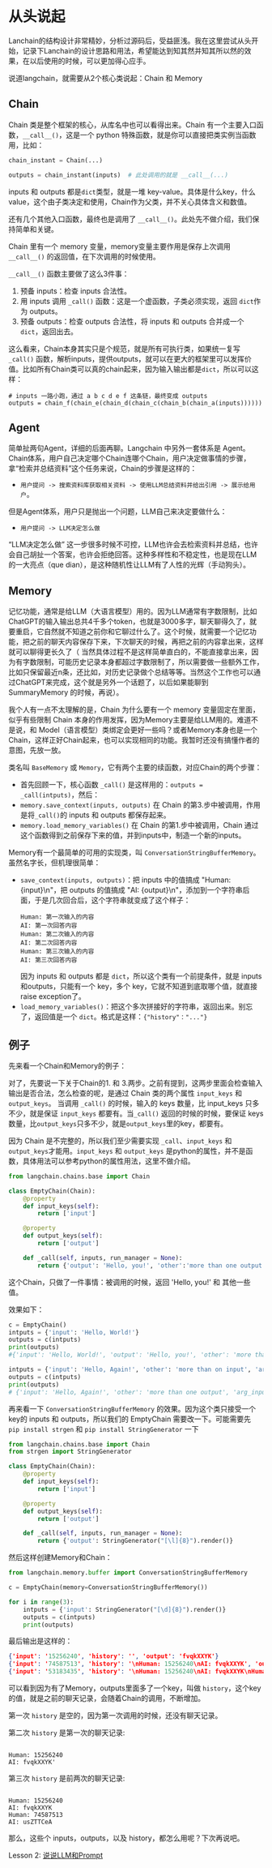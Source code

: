 # 从头说起

Lanchain的结构设计非常精妙，分析过源码后，受益匪浅。我在这里尝试从头开始，记录下Lanchain的设计思路和用法，希望能达到知其然并知其所以然的效果，在以后使用的时候，可以更加得心应手。

说道langchain，就需要从2个核心类说起：Chain 和 Memory

## Chain
Chain 类是整个框架的核心，从库名中也可以看得出来。Chain 有一个主要入口函数，`__call__()`，这是一个 python 特殊函数，就是你可以直接把类实例当函数用，比如：

```python
chain_instant = Chain(...)

outputs = chain_instant(inputs)  # 此处调用的就是 __call__(...)
```
inputs 和 outputs 都是`dict`类型，就是一堆 key-value。具体是什么key，什么value，这个由子类决定和使用，Chain作为父类，并不关心具体含义和数值。

还有几个其他入口函数，最终也是调用了 `__call__()`。此处先不做介绍，我们保持简单和关键。

Chain 里有一个 memory 变量，memory变量主要作用是保存上次调用 `__call__()` 的返回值，在下次调用的时候使用。

`__call__()` 函数主要做了这么3件事：
1. 预备 inputs：检查 inputs 合法性。
2. 用 inputs 调用 `_call()` 函数：这是一个虚函数，子类必须实现，返回 `dict`作为 outputs。
3. 预备 outputs：检查 outputs 合法性，将 inputs 和 outputs 合并成一个 `dict`，返回出去。

这么看来，Chain本身其实只是个规范，就是所有可执行类，如果统一复写 `_call()` 函数，解析inputs，提供outputs，就可以在更大的框架里可以发挥价值。比如所有Chain类可以真的chain起来，因为输入输出都是`dict`，所以可以这样：
```ptyhon
# inputs 一路小跑，通过 a b c d e f 这条链，最终变成 outputs
outputs = chain_f(chain_e(chain_d(chain_c(chain_b(chain_a(inputs))))))
```


## Agent
简单扯两句Agent，详细的后面再聊。Langchain 中另外一套体系是 Agent。Chain体系，用户自己决定哪个Chain连哪个Chain，用户决定做事情的步骤，拿“检索并总结资料”这个任务来说，Chain的步骤是这样的：
* `用户提问 -> 搜索资料库获取相关资料 -> 使用LLM总结资料并给出引用 -> 展示给用户`。

但是Agent体系，用户只是抛出一个问题，LLM自己来决定要做什么：
* `用户提问 -> LLM决定怎么做`

“LLM决定怎么做” 这一步很多时候不可控，LLM也许会去检索资料并总结，也许会自己胡扯一个答案，也许会拒绝回答。这种多样性和不稳定性，也是现在LLM的一大亮点（que dian），是这种随机性让LLM有了人性的光辉（手动狗头）。


## Memory
记忆功能，通常是给LLM（大语言模型）用的。因为LLM通常有字数限制，比如ChatGPT的输入输出总共4千多个token，也就是3000多字，聊天聊得久了，就要重启，它自然就不知道之前你和它聊过什么了。这个时候，就需要一个记忆功能，把之前的聊天内容保存下来，下次聊天的时候，再把之前的内容拿出来，这样就可以聊得更长久了（ 当然具体过程不是这样简单直白的，不能直接拿出来，因为有字数限制，可能历史记录本身都超过字数限制了，所以需要做一些额外工作，比如只保留最近n条，还比如，对历史记录做个总结等等。当然这个工作也可以通过ChatGPT来完成，这个就是另外一个话题了，以后如果能聊到 SummaryMemory 的时候，再说）。

我个人有一点不太理解的是，Chain 为什么要有一个 memory 变量固定在里面，似乎有些限制 Chain 本身的作用发挥，因为Memory主要是给LLM用的。难道不是说，和 Model（语言模型）类绑定会更好一些吗？或者Memory本身也是一个Chain，这样正好Chain起来，也可以实现相同的功能。我暂时还没有搞懂作者的意图，先放一放。

类名叫 `BaseMemory` 或 `Memory`，它有两个主要的续函数，对应Chain的两个步骤：
* 首先回顾一下，核心函数 `_call()` 是这样用的：`outputs = _call(intputs)`，然后：
* `memory.save_context(inputs, outputs)` 在 Chain 的第3.步中被调用，作用是将`_call()`的 inputs 和 outputs 都保存起来。
* `memory.load_memory_variables()` 在 Chain 的第1.步中被调用，Chain 通过这个函数得到之前保存下来的值，并到inputs中，制造一个新的inputs。

Memory有一个最简单的可用的实现类，叫 `ConversationStringBufferMemory`。虽然名字长，但机理很简单：
* `save_context(inputs, outputs)`：把 inputs 中的值搞成 "Human: {input}\n"，把 outputs 的值搞成 "AI: {output}\n"，添加到一个字符串后面，于是几次回合后，这个字符串就变成了这个样子：
	```text
	Human: 第一次输入的内容
	AI: 第一次回答内容
	Human: 第二次输入的内容
	AI: 第二次回答内容
	Human: 第三次输入的内容
	AI: 第三次回答内容
	```
	因为 inputs 和 outputs 都是 `dict`，所以这个类有一个前提条件，就是 inputs 和outputs，只能有一个 key，多个 key，它就不知道到底取哪个值，就直接 raise exception了。
* `load_memory_variables()`：把这个多次拼接好的字符串，返回出来。别忘了，返回值是一个 `dict`。格式是这样：`{"history"："..."}`


## 例子
先来看一个Chain和Memory的例子：

对了，先要说一下关于Chain的1. 和 3.两步。之前有提到，这两步里面会检查输入输出是否合法，怎么检查的呢，是通过 Chain 类的两个属性 `input_keys` 和 `output_keys`。
当调用 `_call()` 的时候，输入的 keys 数量，比 input_keys 只多不少，就是保证 `input_keys` 都要有。当`_call()` 返回的时候的时候，要保证 keys 数量，比`output_keys`只多不少，就是`output_keys`里的key，都要有。

因为 Chain 是不完整的，所以我们至少需要实现 `_call`、`input_keys` 和 `output_keys`才能用。`input_keys` 和 `output_keys` 是python的属性，并不是函数，具体用法可以参考python的属性用法，这里不做介绍。

```python
from langchain.chains.base import Chain

class EmptyChain(Chain):
    @property
    def input_keys(self):
        return ['input']

    @property
    def output_keys(self):
        return ['output']

    def _call(self, inputs, run_manager = None):
        return {'output': 'Hello, you!', 'other':'more than one output', 'arg_output':'output'}

```

这个Chain，只做了一件事情：被调用的时候，返回 'Hello, you!' 和 其他一些值。

效果如下：

```python
c = EmptyChain()
intputs = {'input': 'Hello, World!'}
outputs = c(intputs)
print(outputs)
#{'input': 'Hello, World!', 'output': 'Hello, you!', 'other': 'more than one output', 'arg_output': 'output'}

intputs = {'input': 'Hello, Again!', 'other': 'more than on input', 'arg_input':'input'}
outputs = c(intputs)
print(outputs)
# {'input': 'Hello, Again!', 'other': 'more than one output', 'arg_input': 'input', 'output': 'Hello, you!', 'arg_output': 'output'}

```

再来看一下 `ConversationStringBufferMemory` 的效果。因为这个类只接受一个key的 inputs 和 outputs，所以我们的 EmptyChain 需要改一下。可能需要先 `pip install strgen` 和 `pip install StringGenerator` 一下

```python
from langchain.chains.base import Chain
from strgen import StringGenerator

class EmptyChain(Chain):
    @property
    def input_keys(self):
        return ['input']

    @property
    def output_keys(self):
        return ['output']

    def _call(self, inputs, run_manager = None):
        return {'output': StringGenerator("[\l]{8}").render()}

```
然后这样创建Memory和Chain：

```python
from langchain.memory.buffer import ConversationStringBufferMemory

c = EmptyChain(memory=ConversationStringBufferMemory())

for i in range(3):
    intputs = {'input': StringGenerator("[\d]{8}").render()}
    outputs = c(intputs)
    print(outputs)

```
最后输出是这样的：

```Json
{'input': '15256240', 'history': '', 'output': 'fvqkXXYK'}
{'input': '74587513', 'history': '\nHuman: 15256240\nAI: fvqkXXYK', 'output': 'usZTTCeA'}
{'input': '53183435', 'history': '\nHuman: 15256240\nAI: fvqkXXYK\nHuman: 74587513\nAI: usZTTCeA', 'output': 'zhiruEjj'}
```

可以看到因为有了Memory，outputs里面多了一个key，叫做 `history`，这个key的值，就是之前的聊天记录，会随着Chain的调用，不断增加。

第一次 `history` 是空的，因为第一次调用的时候，还没有聊天记录。

第二次 `history` 是第一次的聊天记录:
```text

Human: 15256240
AI: fvqkXXYK'
```

第三次 `history` 是前两次的聊天记录:
```text

Human: 15256240
AI: fvqkXXYK
Human: 74587513
AI: usZTTCeA
```
那么，这些个 inputs，outputs，以及 history，都怎么用呢？下次再说吧。

Lesson 2: [说说LLM和Prompt](lesson2.md)